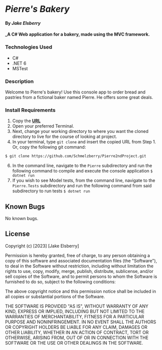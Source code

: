 # _Pierre's Bakery_

#### By _Jake Elsberry_

#### _A C# Web application for a bakery, made using the MVC framework. 

### Technologies Used

* C#
* .NET 6
* MSTest

### Description
Welcome to Pierre's bakery! Use this console app to order bread and pastries from a fictional baker named Pierre. He offers some great deals.

### Install Requirements

1. Copy the **[URL](https://github.com/Schmelzberry/Pierre2ndProject)**
2. Open your preferred Terminal.
3. Next, change your working directory to where you want the cloned directory to live for the course of looking at project.
4. In your terminal, type `git clone` and insert the copied URL from Step 1. Or, copy the following git command:
```bash
$ git clone https://github.com/Schmelzberry/Pierre2ndProject.git
```
6. In the command line, navigate to the `Pierre` subdirectory and run the following command to compile and execute the console application ```$ dotnet run```
7. If you wish to see Model tests, from the command line, navigate to the `Pierre.Tests` subdirectory and run the following command from said subdirectory to run tests ```$ dotnet run```

## Known Bugs

No known bugs.

## License
Copyright (c) [2023] [Jake Elsberry]

Permission is hereby granted, free of charge, to any person obtaining a copy
of this software and associated documentation files (the "Software"), to deal
in the Software without restriction, including without limitation the rights
to use, copy, modify, merge, publish, distribute, sublicense, and/or sell
copies of the Software, and to permit persons to whom the Software is
furnished to do so, subject to the following conditions:

The above copyright notice and this permission notice shall be included in all
copies or substantial portions of the Software.

THE SOFTWARE IS PROVIDED "AS IS", WITHOUT WARRANTY OF ANY KIND, EXPRESS OR
IMPLIED, INCLUDING BUT NOT LIMITED TO THE WARRANTIES OF MERCHANTABILITY,
FITNESS FOR A PARTICULAR PURPOSE AND NONINFRINGEMENT. IN NO EVENT SHALL THE
AUTHORS OR COPYRIGHT HOLDERS BE LIABLE FOR ANY CLAIM, DAMAGES OR OTHER
LIABILITY, WHETHER IN AN ACTION OF CONTRACT, TORT OR OTHERWISE, ARISING FROM,
OUT OF OR IN CONNECTION WITH THE SOFTWARE OR THE USE OR OTHER DEALINGS IN THE
SOFTWARE.

